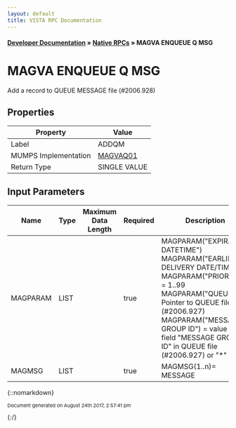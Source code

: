 ```yaml
---
layout: default
title: VISTA RPC Documentation
---
```


#### [Developer Documentation](../index) &#187; [Native RPCs](TableOfContents) &#187; MAGVA ENQUEUE Q MSG<br/>
# MAGVA ENQUEUE Q MSG

Add a record to QUEUE MESSAGE file (#2006.928)

## Properties

Property | Value
--- | ---
Label | ADDQM
MUMPS Implementation | [MAGVAQ01](http://code.osehra.org/dox/Routine_MAGVAQ01_source.html)
Return Type | SINGLE VALUE


## Input Parameters

Name | Type | Maximum Data Length | Required | Description
--- | --- | --- | --- | ---
MAGPARAM | LIST |  | true | MAGPARAM(&quot;EXPIRATION DATETIME&quot;) MAGPARAM(&quot;EARLIEST DELIVERY DATE/TIME&quot;) MAGPARAM(&quot;PRIORITY&quot;) &#x3D; 1..99 MAGPARAM(&quot;QUEUE&quot;) &#x3D; Pointer to QUEUE file (#2006.927) MAGPARAM(&quot;MESSAGE GROUP ID&quot;) &#x3D; value of the field &quot;MESSAGE GROUP ID&quot;                                 in QUEUE file (#2006.927) or &quot;*&quot; or &quot;&quot;
MAGMSG | LIST |  | true | MAGMSG(1..n)&#x3D; MESSAGE



{::nomarkdown} <br/><p style="font-size: 11px">Document generated on August 24th 2017, 2:57:41 pm</p>{:/}